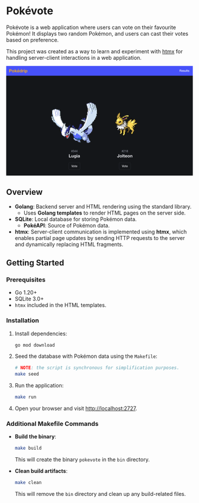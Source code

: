 # Pokévote

Pokévote is a web application where users can vote on their favourite Pokémon! It displays two random Pokémon, and users can cast their votes based on preference.

This project was created as a way to learn and experiment with [htmx](https://htmx.org/) for handling server-client interactions in a web application.

<img src="./resources/example.png"/>

## Overview

- **Golang**: Backend server and HTML rendering using the standard library.
    - Uses **Golang templates** to render HTML pages on the server side.
- **SQLite**: Local database for storing Pokémon data.
    - **PokéAPI**: Source of Pokémon data.
- **htmx**: Server-client communication is implemented using **htmx**, which enables partial page updates by sending HTTP requests to the server and dynamically replacing HTML fragments.

## Getting Started

### Prerequisites

- Go 1.20+
- SQLite 3.0+
- `htmx` included in the HTML templates.

### Installation

1. Install dependencies:

   ```bash
   go mod download
   ```

2. Seed the database with Pokémon data using the `Makefile`:

   ```bash
   # NOTE: the script is synchronous for simplification purposes.
   make seed
   ```

3. Run the application:

   ```bash
   make run
   ```

4. Open your browser and visit [http://localhost:2727](http://localhost:2727).

### Additional Makefile Commands

- **Build the binary**:

   ```bash
   make build
   ```

   This will create the binary `pokevote` in the `bin` directory.

- **Clean build artifacts**:

   ```bash
   make clean
   ```

   This will remove the `bin` directory and clean up any build-related files.
